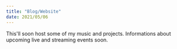 ```yaml
---
title: "Blog/Website"
date: 2021/05/06
---
```


This'll soon host some of my music and projects. Informations about upcoming live and streaming events soon.
